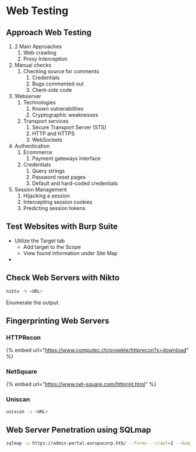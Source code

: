 # Web Testing

## Approach Web Testing

1. 2 Main Approaches
   1. Web crawling
   2. Proxy Interception
2. Manual checks
   1. Checking source for comments
      1. Credentials
      2. Bugs commented out
      3. Client-side code
3. Webserver
   1. Technologies
      1. Known vulnerabilities
      2. Cryptographic weaknesses
   2. Transport services
      1. Secure Transport Server (STS)
      2. HTTP and HTTPS
      3. WebSockets
4. Authentication
   1. Ecommerce
      1. Payment gateways interface
   2. Credentials
      1. Query strings
      2. Password reset pages
      3. Default and hard-coded credentials
5. Session Management
   1. Hijacking a session
   2. Intercepting session cookies
   3. Predicting session tokens

## Test Websites with Burp Suite

* Utilize the Target tab
  * Add target to the Scope
  * View found information under Site Map
*

## Check Web Servers with Nikto

```bash
nikto -h <URL>
```

Enumerate the output.

## Fingerprinting Web Servers

### HTTPRecon

{% embed url="https://www.computec.ch/projekte/httprecon?s=download" %}

### NetSquare

{% embed url="https://www.net-square.com/httprint.html" %}

### Uniscan

```bash
uniscan -u <URL>
```

## Web Server Penetration using SQLmap

```bash
sqlmap -u https://admin-portal.europacorp.htb/ --forms --crawl=2 --dump
```
